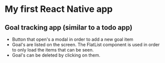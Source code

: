 # My first React Native app

## Goal tracking app (similar to a todo app)

- Button that open's a modal in order to add a new goal item
- Goal's are listed on the screen. The FlatList component is used in order to only load the items that can be seen.
- Goal's can be deleted by clicking on them.
